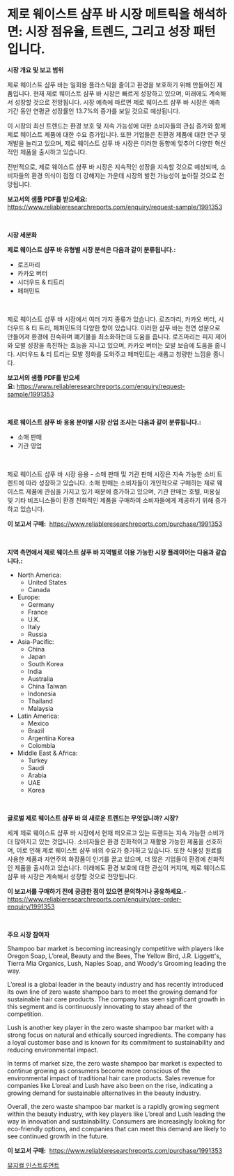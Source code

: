 <p><h1>제로 웨이스트 샴푸 바 시장 메트릭을 해석하면: 시장 점유율, 트렌드, 그리고 성장 패턴입니다.</h1></p><p><strong>시장 개요 및 보고 범위</strong></p>
<p><p>제로 웨이스트 샴푸 바는 일회용 플라스틱을 줄이고 환경을 보호하기 위해 만들어진 제품입니다. 현재 제로 웨이스트 샴푸 바 시장은 빠르게 성장하고 있으며, 미래에도 계속해서 성장할 것으로 전망됩니다. 시장 예측에 따르면 제로 웨이스트 샴푸 바 시장은 예측 기간 동안 연평균 성장률인 13.7%의 증가를 보일 것으로 예상됩니다.</p><p>이 시장의 최신 트렌드는 환경 보호 및 지속 가능성에 대한 소비자들의 관심 증가와 함께 제로 웨이스트 제품에 대한 수요 증가입니다. 또한 기업들은 친환경 제품에 대한 연구 및 개발을 늘리고 있으며, 제로 웨이스트 샴푸 바 시장은 이러한 동향에 맞추어 다양한 혁신적인 제품을 출시하고 있습니다.</p><p>전반적으로, 제로 웨이스트 샴푸 바 시장은 지속적인 성장을 지속할 것으로 예상되며, 소비자들의 환경 의식이 점점 더 강해지는 가운데 시장의 발전 가능성이 높아질 것으로 전망됩니다.</p></p>
<p><strong>보고서의 샘플 PDF를 받으세요:</strong> <a href="https://www.reliableresearchreports.com/enquiry/request-sample/1991353">https://www.reliableresearchreports.com/enquiry/request-sample/1991353</a></p>
<p>&nbsp;</p>
<p><strong>시장 세분화</strong></p>
<p><strong>제로 웨이스트 샴푸 바 유형별 시장 분석은 다음과 같이 분류됩니다.:</strong></p>
<p><ul><li>로즈마리</li><li>카카오 버터</li><li>시더우드 & 티트리</li><li>페퍼민트</li></ul></p>
<p>&nbsp;</p>
<p><p>제로 웨이스트 샴푸 바 시장에서 여러 가지 종류가 있습니다. 로즈마리, 카카오 버터, 시더우드 & 티 트리, 페퍼민트의 다양한 향이 있습니다. 이러한 샴푸 바는 천연 성분으로 만들어져 환경에 친숙하며 폐기물을 최소화하는데 도움을 줍니다. 로즈마리는 피지 제어와 모발 성장을 촉진하는 효능을 지니고 있으며, 카카오 버터는 모발 보습에 도움을 줍니다. 시더우드 & 티 트리는 모발 정화를 도와주고 페퍼민트는 새롭고 청량한 느낌을 줍니다.</p></p>
<p><strong>보고서의 샘플 PDF를 받으세요:</strong>&nbsp;<a href="https://www.reliableresearchreports.com/enquiry/request-sample/1991353">https://www.reliableresearchreports.com/enquiry/request-sample/1991353</a></p>
<p>&nbsp;</p>
<p><strong> 제로 웨이스트 샴푸 바 응용 분야별 시장 산업 조사는 다음과 같이 분류됩니다.:</strong></p>
<p><ul><li>소매 판매</li><li>기관 영업</li></ul></p>
<p>&nbsp;</p>
<p><p>제로 웨이스트 샴푸 바 시장 응용 - 소매 판매 및 기관 판매 시장은 지속 가능한 소비 트렌드에 따라 성장하고 있습니다. 소매 판매는 소비자들이 개인적으로 구매하는 제로 웨이스트 제품에 관심을 가지고 있기 때문에 증가하고 있으며, 기관 판매는 호텔, 미용실 및 기타 비즈니스들이 환경 친화적인 제품을 구매하여 소비자들에게 제공하기 위해 증가하고 있습니다.</p></p>
<p><strong>이 보고서 구매:</strong>&nbsp; <a href="https://www.reliableresearchreports.com/purchase/1991353">https://www.reliableresearchreports.com/purchase/1991353</a></p>
<p>&nbsp;</p>
<p><strong>지역 측면에서 제로 웨이스트 샴푸 바 지역별로 이용 가능한 시장 플레이어는 다음과 같습니다.:</strong></p>
<p><ul>
    <li>
        North America:
        <ul>
            <li>United States</li>
            <li>Canada</li>
        </ul>
    </li>
    <li>
        Europe:
        <ul>
            <li>Germany</li>
            <li>France</li>
            <li>U.K.</li>
            <li>Italy</li>
            <li>Russia</li>
        </ul>
    </li>
    <li>
        Asia-Pacific:
        <ul>
            <li>China</li>
            <li>Japan</li>
            <li>South Korea</li>
            <li>India</li>
            <li>Australia</li>
            <li>China Taiwan</li>
            <li>Indonesia</li>
            <li>Thailand</li>
            <li>Malaysia</li>
        </ul>
    </li>
    <li>
        Latin America:
        <ul>
            <li>Mexico</li>
            <li>Brazil</li>
            <li>Argentina Korea</li>
            <li>Colombia</li>
        </ul>
    </li>
    <li>
        Middle East & Africa:
        <ul>
            <li>Turkey</li>
            <li>Saudi</li>
            <li>Arabia</li>
            <li>UAE</li>
            <li>Korea</li>
        </ul>
    </li>
    </ul></p>
<p>&nbsp;</p>
<p><strong>글로벌 제로 웨이스트 샴푸 바 의 새로운 트렌드는 무엇입니까? 시장?</strong></p>
<p><p>세계 제로 웨이스트 샴푸 바 시장에서 현재 떠오르고 있는 트렌드는 지속 가능한 소비가 더 많아지고 있는 것입니다. 소비자들은 환경 친화적이고 재활용 가능한 제품을 선호하며, 이로 인해 제로 웨이스트 샴푸 바의 수요가 증가하고 있습니다. 또한 식물성 원료를 사용한 제품과 자연주의 화장품이 인기를 끌고 있으며, 더 많은 기업들이 환경에 친화적인 제품을 출시하고 있습니다. 미래에도 환경 보호에 대한 관심이 커지며, 제로 웨이스트 샴푸 바 시장은 계속해서 성장할 것으로 전망됩니다.</p></p>
<p><strong>이 보고서를 구매하기 전에 궁금한 점이 있으면 문의하거나 공유하세요.</strong>- <a href="https://www.reliableresearchreports.com/enquiry/pre-order-enquiry/1991353">https://www.reliableresearchreports.com/enquiry/pre-order-enquiry/1991353</a></p>
<p>&nbsp;</p>
<p><strong>주요 시장 참여자</strong></p>
<p><p>Shampoo bar market is becoming increasingly competitive with players like Oregon Soap, L’oreal, Beauty and the Bees, The Yellow Bird, J.R. Liggett's, Tierra Mia Organics, Lush, Naples Soap, and Woody's Grooming leading the way. </p><p>L’oreal is a global leader in the beauty industry and has recently introduced its own line of zero waste shampoo bars to meet the growing demand for sustainable hair care products. The company has seen significant growth in this segment and is continuously innovating to stay ahead of the competition.</p><p>Lush is another key player in the zero waste shampoo bar market with a strong focus on natural and ethically sourced ingredients. The company has a loyal customer base and is known for its commitment to sustainability and reducing environmental impact.</p><p>In terms of market size, the zero waste shampoo bar market is expected to continue growing as consumers become more conscious of the environmental impact of traditional hair care products. Sales revenue for companies like L’oreal and Lush have also been on the rise, indicating a growing demand for sustainable alternatives in the beauty industry.</p><p>Overall, the zero waste shampoo bar market is a rapidly growing segment within the beauty industry, with key players like L’oreal and Lush leading the way in innovation and sustainability. Consumers are increasingly looking for eco-friendly options, and companies that can meet this demand are likely to see continued growth in the future.</p></p>
<p><strong>이 보고서 구매:</strong>&nbsp;&nbsp;<a href="https://www.reliableresearchreports.com/purchase/1991353">https://www.reliableresearchreports.com/purchase/1991353</a></p>
<p><p><a href="https://github.com/crfsywufhm81415/Market-Research-Report-List-1/blob/main/77470238643.md">뮤지컬 인스트루먼트</a></p></p>
